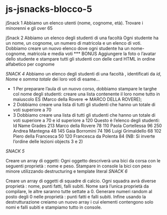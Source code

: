js-jsnacks-blocco-5
===
jSnack 1
Abbiamo un elenco utenti (nome, cognome, età).
Trovare i minorenni e gli over 65

jSnack 2
Abbiamo un elenco degli studenti di una facoltà
Ogni studente ha un nome, un cognome, un numero di matricola e un elenco di voti.
Dobbiamo creare un nuovo elenco dove ogni studente ha un nome-cognome, matricola e media voti
*** BONUS
Aggiungere la foto o l’avatar dello studente e stampare tutti gli studenti con delle card HTML in ordine alfabetico per cognome


*SNACK 4*
Abbiamo un elenco degli studenti di una facoltà , identificati da _id_, _Nome_ e _somma totale_
dei loro voti di esame...
- 1 Per preparare l’aula di un nuovo corso, dobbiamo stampare le targhe col nome degli studenti:
creare una lista contenente il loro nome tutto in maiuscolo
ES (Marco della Rovere => MARCO DELLA ROVERE);
- 2 Dobbiamo creare una lista di tutti gli studenti che hanno un totale di voti superiore a 70
- 3 Dobbiamo creare una lista di tutti gli studenti che hanno un totale di voti superiore a 70 e id
superiore a 120
Questo è l’elenco degli studenti:
Id  Name                             Grades
213 Marco della Rovere    78
110 Paola Cortellessa       96
250 Andrea Mantegna 	    48
145 Gaia Borromini           74
196 Luigi Grimaldello 	    68
102 Piero della Francesca 50
120 Francesca da Polenta  84
(NB: Si inverte l’ordine delle lezioni objects 3 e 2)

*SNACK 5*

Creare un array di oggetti:
Ogni oggetto descriverà una bici da corsa con le seguenti proprietà : nome e peso.
Stampare in console la bici con peso minore utilizzando destructuring e template literal
*SNACK 6*

Creare un array di oggetti di squadre di calcio. Ogni squadra avrà diverse proprietà : nome,
punti fatti, falli subiti.
Nome sarà l’unica proprietà da compilare, le altre saranno tutte settate a 0.
Generare numeri random al posto degli 0 nelle proprietà : punti fatti e falli subiti.
Infine usando la destrutturazione creiamo un nuovo array i cui elementi contengono solo nomi e
falli subiti e stampiamo tutto in console.